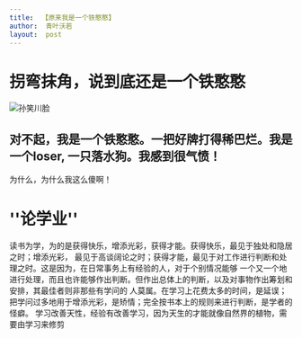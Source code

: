 ```yaml
---
title:  【原来我是一个铁憨憨】
author:  青叶沃若
layout:  post
---
```

# 拐弯抹角，说到底还是一个铁憨憨
 ![孙笑川脸](http://www.17qq.com/img_biaoqing/76114812.jpeg)

## 对不起，我是一个铁憨憨。一把好牌打得稀巴烂。我是一个loser, 一只落水狗。我感到很气愤！
为什么，为什么我这么傻啊！

#  ''论学业''

读书为学，为的是获得快乐，增添光彩，获得才能。获得快乐，最见于独处和隐居之时；增添光彩，
最见于高谈阔论之时；获得才能，最见于对工作进行判断和处理之时。这是因为，在日常事务上有经验的人，对于个别情况能够
一个又一个地进行处理，而且也许能够作出判断。但作出总体上的判断，以及对事物作出筹划和安排，其最佳者则非那些有学问的
人莫属。在学习上花费太多的时间，是延误；把学问过多地用于增添光彩，是矫情；完全按书本上的规则来进行判断，是学者的怪癖。
学习改善天性，经验有改善学习，因为天生的才能就像自然界的植物，需要由学习来修剪
